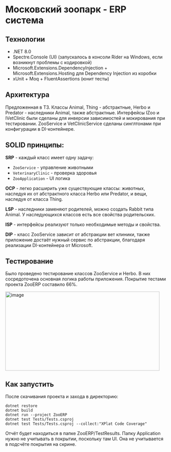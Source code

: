 # Московский зоопарк - ERP система

## Технологии
- .NET 8.0
- Spectre.Console (UI) (запускалось в консоли Rider на Windows, если возникнут проблемы с кодировкой)
- Microsoft.Extensions.DependencyInjection + Microsoft.Extensions.Hosting для Dependency Injection из коробки
- xUnit + Moq + FluentAssertions (юнит тесты)

## Архитектура
Предложенная в ТЗ. Классы Animal, Thing - абстрактные, Herbo и Predator - наследники Animal, также абстрактные. Интерфейсы IZoo и IVetClinic были сделаны для инверсии зависимостей и мокирования при тестировании.
ZooService и VetClinicService сделаны синглтонами при конфигурации в DI-контейнере.

## SOLID принципы:

**SRP** - каждый класс имеет одну задачу:
- `ZooService` - управление животными
- `VeterinaryClinic` - проверка здоровья
- `ZooApplication` - UI логика

**OCP** - легко расширить уже существующие классы: животных, наследуя их от абстрактного класса Herbo или Predator, и вещи, наследуя от класса Thing.

**LSP** - наследники заменяют родителей, можно создать Rabbit типа Animal. У наследующихся классов есть все свойства родительских.

**ISP** - интерфейсы реализуют только необходимые методы и свойства.

**DIP** - класс ZooService зависит от абстракции вет клиники, также приложение достаёт нужный сервис по абстракции, благодаря реализации DI-контейнера от Microsoft.

## Тестирование
Было проведено тестирование классов ZooService и Herbo. В них сосредоточена основная логика работы приложения. Покрытие тестами проекта ZooERP составило 66%.

<img width="483" height="247" alt="image" src="https://github.com/user-attachments/assets/4241342b-199f-4c87-b0dc-9171faa2d43f" />

## Как запустить
После скачивания проекта и захода в директорию:
```
dotnet restore
dotnet build
dotnet run --project ZooERP
dotnet test Tests/Tests.csproj
dotnet test Tests/Tests.csproj --collect:"XPlat Code Coverage"
```
Отчёт будет находиться в папке ZooERP/TestResults. Папку Application нужно не учитывать в покрытии, поскольку там UI. Она не учитывается в подсчёте покрытия на скрине.
